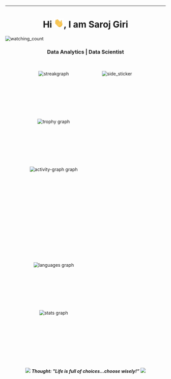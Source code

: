<hr>
<h1 align="center">
  Hi <img src="https://raw.githubusercontent.com/ABSphreak/ABSphreak/master/gifs/Hi.gif" width="30px">, I am Saroj Giri
</h1>

<img align="left" src="https://komarev.com/ghpvc/?username=SarojGiri10&amp;color=brightgreen" alt="watching_count">
<br>

<h3 align="center">Data Analytics | Data Scientist</h3>
<br><br>

<img align="right" width="200px" height="200px" alt="side_sticker" src="https://media.giphy.com/media/TEnXkcsHrP4YedChhA/giphy.gif">

<div align="center" style="display: flex; flex-direction: column; align-items: center;">
  <img src="https://streak-stats.demolab.com?user=SarojGiri10&locale=en&mode=daily&theme=dracula&hide_border=false&border_radius=5&order=3" height="150" alt="streakgraph" />
  <img src="https://github-profile-trophy.vercel.app?username=SarojGiri10&theme=dracula&column=-1&row=1&margin-w=8&margin-h=8&no-bg=false&no-frame=false&order=4" height="150" alt="trophy graph" />
  <img src="https://github-readme-activity-graph.vercel.app/graph?username=SarojGiri10&radius=16&theme=react&area=true&order=5" height="300" alt="activity-graph graph" />
  <img src="https://github-readme-stats.vercel.app/api/top-langs?username=SarojGiri10&locale=en&hide_title=false&layout=compact&card_width=320&langs_count=5&theme=dracula&hide_border=false&order=2" height="150" alt="languages graph" />
  <img src="https://github-readme-stats.vercel.app/api?username=SarojGiri10&hide_title=false&hide_rank=false&show_icons=true&include_all_commits=true&count_private=true&disable_animations=false&theme=dracula&locale=en&hide_border=false&order=1" height="150" alt="stats graph" />
</div>

<p align="center">
  <br>
  <img src="https://media.giphy.com/media/gH3LO09IOiZIqePwv9/giphy.gif" width="50"> 
  <b><i>Thought: "Life is full of choices…choose wisely!”</i></b> 
  <img src="https://media.giphy.com/media/qjqUcgIyRjsl2/giphy.gif" width="50">
</p>
